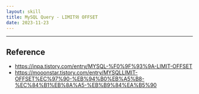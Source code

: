 ```yaml
---
layout: skill
title: MySQL Query - LIMIT와 OFFSET
date: 2023-11-23
---
```







---


## Reference

- <https://inpa.tistory.com/entry/MYSQL-%F0%9F%93%9A-LIMIT-OFFSET>
- <https://mooonstar.tistory.com/entry/MYSQLLIMIT-OFFSET%EC%97%90-%EB%94%B0%EB%A5%B8-%EC%84%B1%EB%8A%A5-%EB%B9%84%EA%B5%90>
